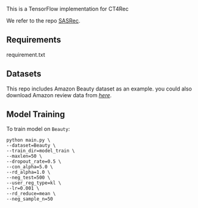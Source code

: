 This is a TensorFlow implementation for CT4Rec

We refer to the repo [SASRec](https://github.com/kang205/SASRec).

## Requirements

requirement.txt

## Datasets

This repo includes Amazon Beauty dataset as an example. you could also download Amazon review data from *[here](http://jmcauley.ucsd.edu/data/amazon/index.html)*.

## Model Training

To train model on `Beauty`: 

```
python main.py \
--dataset=Beauty \
--train_dir=model_train \
--maxlen=50 \
--dropout_rate=0.5 \
--con_alpha=5.0 \
--rd_alpha=1.0 \
--neg_test=500 \
--user_reg_type=kl \
--lr=0.001 \
--rd_reduce=mean \
--neg_sample_n=50
```

